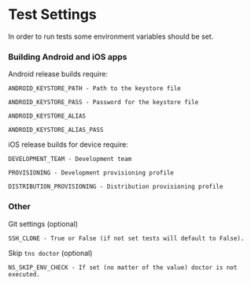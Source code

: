 # Test Settings
In order to run tests some environment variables should be set.

### Building Android and iOS apps

Android release builds require:
      
    ANDROID_KEYSTORE_PATH - Path to the keystore file
    
    ANDROID_KEYSTORE_PASS - Password for the keystore file
    
    ANDROID_KEYSTORE_ALIAS
    
    ANDROID_KEYSTORE_ALIAS_PASS
    
iOS release builds for device require:

    DEVELOPMENT_TEAM - Development team
    
    PROVISIONING - Development provisioning profile
    
    DISTRIBUTION_PROVISIONING - Distribution provisioning profile

### Other

Git settings (optional)

    SSH_CLONE - True or False (if not set tests will default to False).

Skip `tns doctor` (optional)
 
    NS_SKIP_ENV_CHECK - If set (no matter of the value) doctor is not executed.